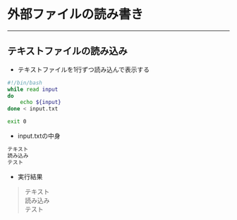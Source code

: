 # 外部ファイルの読み書き  

***

## テキストファイルの読み込み  

* テキストファイルを1行ずつ読み込んで表示する

```bash
#!/bin/bash
while read input
do
    echo ${input}
done < input.txt

exit 0
```

* input.txtの中身

```txt
テキスト
読み込み
テスト
```

* 実行結果

> テキスト  
読み込み  
テスト  
